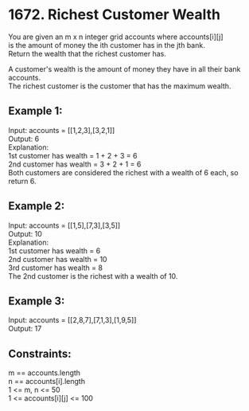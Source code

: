 # 1672. Richest Customer Wealth

You are given an m x n integer grid accounts where accounts[i][j]  </br>
is the amount of money the i​​​​​​​​​​​th​​​​ customer has in the j​​​​​​​​​​​th​​​​ bank. </br>
Return the wealth that the richest customer has. </br>

A customer's wealth is the amount of money they have in all their bank accounts. </br>
The richest customer is the customer that has the maximum wealth. </br>

## Example 1:

Input: accounts = [[1,2,3],[3,2,1]] </br>
Output: 6 </br>
Explanation: </br>
1st customer has wealth = 1 + 2 + 3 = 6 </br>
2nd customer has wealth = 3 + 2 + 1 = 6 </br>
Both customers are considered the richest with a wealth of 6 each, so return 6. </br>

## Example 2:

Input: accounts = [[1,5],[7,3],[3,5]] </br>
Output: 10 </br>
Explanation: </br>
1st customer has wealth = 6 </br> 
2nd customer has wealth = 10 </br>
3rd customer has wealth = 8 </br>
The 2nd customer is the richest with a wealth of 10. </br>

## Example 3:

Input: accounts = [[2,8,7],[7,1,3],[1,9,5]] </br>
Output: 17 </br>

## Constraints:

m == accounts.length </br>
n == accounts[i].length </br>
1 <= m, n <= 50 </br>
1 <= accounts[i][j] <= 100 </br>
